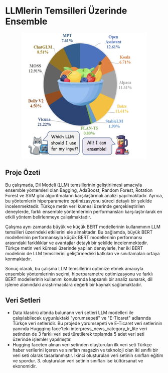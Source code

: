 # LLMlerin Temsilleri Üzerinde Ensemble
<p align="center">
<img src="https://github.com/hilalmydan/LLMModels/blob/main/image/LLM%20Models.png" alt="rule-based" width="400" height="400"/>
<p>
  
## Proje Özeti

Bu çalışmada, Dil Modeli (LLM) temsillerinin geliştirilmesi amacıyla ensemble yöntemleri olan Bagging, AdaBoost, Random Forest, Rotation Forest ve SVM gibi algoritmaların karşılaştırmalı analizi yapılmaktadır. Ayrıca, bu yöntemlerin hiperparametre optimizasyonu süreci detaylı bir şekilde incelenmektedir. Türkçe metin veri kümesi üzerinde gerçekleştirilen deneylerde, farklı ensemble yöntemlerinin performansları karşılaştırılarak en etkili yöntem belirlenmeye çalışılmaktadır.

Çalışma aynı zamanda büyük ve küçük BERT modellerinin kullanımının LLM temsilleri üzerindeki etkilerini ele almaktadır. Bu bağlamda, büyük BERT modellerinin performansıyla küçük BERT modellerinin performansı arasındaki farklılıklar ve avantajlar detaylı bir şekilde incelenmektedir. Türkçe metin veri kümesi üzerinde yapılan deneylerle, her iki BERT modelinin de LLM temsillerini geliştirmedeki katkıları ve sınırlamaları ortaya konmaktadır.

Sonuç olarak, bu çalışma LLM temsillerini optimize etmek amacıyla ensemble yöntemlerinin seçimi, hiperparametre optimizasyonu ve farklı BERT modellerinin kullanımı konularında kapsamlı bir analiz sunarak, dil işleme alanındaki araştırmacılara değerli bir kaynak sağlamaktadır. 

## Veri Setleri
* Data klasörü altında bulunann veri setleri LLM modelleri ile çalışılabilecek uygunluktaki "yorumsepeti" ve "E-Ticaret" adlarında Türkçe veri setleridir. Bu projede yorumsepeti ve E-Ticaret veri setlerinin yanında Huggging face'teki interpress_news_category_tr_lite veri setinden de 3 farklı veri seti türetilerek toplamda 5 adet veri seti üzerinde işlemler yapılmıştır.
* Hugging faceten alınan veri setinden oluşturulan ilk veri seti Türkçe haber verilerini içeren ve sınıfları magazin ve teknoloji olan iki sınıflı bir veri seti olarak tasarlanmıştır. İkinci oluşturulan veri setinin sınıfları eğitim ve spordur. 3. oluşturulan veri setinin sınıfları ise kültürsanat ve ekonomidir.
  
